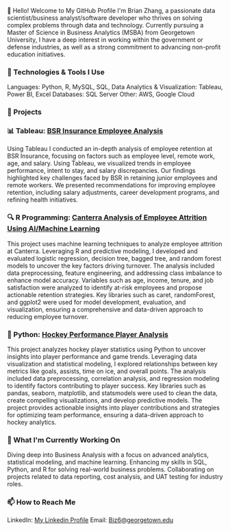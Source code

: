 👋 Hello! Welcome to My GitHub Profile
I'm Brian Zhang, a passionate data scientist/business analyst/software developer who thrives on solving complex problems through data and technology. Currently pursuing a Master of Science in Business Analytics (MSBA) from Georgetown University, I have a deep interest in working within the government or defense industries, as well as a strong commitment to advancing non-profit education initiatives.

### 🔧 Technologies & Tools I Use
Languages: Python, R, MySQL, SQL, 
Data Analytics & Visualization: Tableau, Power BI, Excel
Databases: SQL Server
Other: AWS, Google Cloud

### 🚀 Projects
### 📊 Tableau: [BSR Insurance Employee Analysis](https://github.com/Brianjzh/BSR-Case-Analysis-Tableau) 
Using Tableau I conducted an in-depth analysis of employee retention at BSR Insurance, focusing on factors such as employee level, remote work, age, and salary. Using Tableau, we visualized trends in employee performance, intent to stay, and salary discrepancies. Our findings highlighted key challenges faced by BSR in retaining junior employees and remote workers. We presented recommendations for improving employee retention, including salary adjustments, career development programs, and refining health initiatives.

### 🔍 R Programming: [Canterra Analysis of Employee Attrition Using AI/Machine Learning](https://github.com/Brianjzh/Canterra-Attrition-Proposal)
This project uses machine learning techniques to analyze employee attrition at Canterra. Leveraging R and predictive modeling, I developed and evaluated logistic regression, decision tree, bagged tree, and random forest models to uncover the key factors driving turnover. The analysis included data preprocessing, feature engineering, and addressing class imbalance to enhance model accuracy. Variables such as age, income, tenure, and job satisfaction were analyzed to identify at-risk employees and propose actionable retention strategies. Key libraries such as caret, randomForest, and ggplot2 were used for model development, evaluation, and visualization, ensuring a comprehensive and data-driven approach to reducing employee turnover.

### 🏒 Python: [Hockey Performance Player Analysis](https://github.com/Brianjzh/Hockey-Player-Analysis-Python/tree/main)
This project analyzes hockey player statistics using Python to uncover insights into player performance and game trends. Leveraging data visualization and statistical modeling, I explored relationships between key metrics like goals, assists, time on ice, and overall points. The analysis included data preprocessing, correlation analysis, and regression modeling to identify factors contributing to player success. Key libraries such as pandas, seaborn, matplotlib, and statsmodels were used to clean the data, create compelling visualizations, and develop predictive models. The project provides actionable insights into player contributions and strategies for optimizing team performance, ensuring a data-driven approach to hockey analytics.

### 🎯 What I'm Currently Working On
Diving deep into Business Analysis with a focus on advanced analytics, statistical modeling, and machine learning.
Enhancing my skills in SQL, Python, and R for solving real-world business problems.
Collaborating on projects related to data reporting, cost analysis, and UAT testing for industry roles.

### 📫 How to Reach Me
LinkedIn: [My Linkedin Profile](https://www.linkedin.com/in/brianjzh/)
Email: Bjz6@georgetown.edu

<!---
Brianjzh/Brianjzh is a ✨ special ✨ repository because its `README.md` (this file) appears on your GitHub profile.
You can click the Preview link to take a look at your changes.
--->
